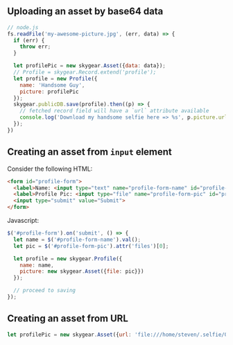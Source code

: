 ## Uploading an asset by base64 data

```js
// node.js
fs.readFile('my-awesome-picture.jpg', (err, data) => {
  if (err) {
    throw err;
  }

  let profilePic = new skygear.Asset({data: data});
  // Profile = skygear.Record.extend('profile');
  let profile = new Profile({
    name: 'Handsome Guy',
    picture: profilePic
  });
  skygear.publicDB.save(profile).then((p) => {
    // fetched record field will have a `url` attribute available
    console.log('Download my handsome selfie here => %s', p.picture.url);
  });
})
```

## Creating an asset from `input` element

Consider the following HTML:

```html
<form id="profile-form">
  <label>Name: <input type="text" name="profile-form-name" id="profile-form-name"></label><br>
  <label>Profile Pic: <input type="file" name="profile-form-pic" id="profile-form-pic" accept="image/*"></label><br>
  <input type="submit" value="Submit">
</form>
```

Javascript:

```js
$('#profile-form').on('submit', () => {
  let name = $('#profile-form-name').val();
  let pic = $('#profile-form-pic').attr('files')[0];

  let profile = new skygear.Profile({
    name: name,
    picture: new skygear.Asset({file: pic}})
  });

  // proceed to saving
});
```

## Creating an asset from URL

```js
let profilePic = new skygear.Asset({url: 'file:///home/steven/.selfie/0001.jpg'});
```
